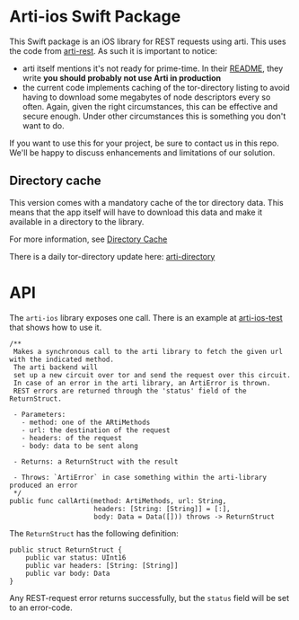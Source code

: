 # Arti-ios Swift Package

This Swift package is an iOS library for REST requests using arti.
This uses the code from [arti-rest](https://github.com/c4dt/arti-rest).
As such it is important to notice:

- arti itself mentions it's not ready for prime-time. In their
  [README](https://gitlab.torproject.org/tpo/core/arti/-/blob/main/README.md), they write
  **you should probably not use Arti in production**
- the current code implements caching of the tor-directory listing to avoid having
  to download some megabytes of node descriptors every so often. Again, given the right
  circumstances, this can be effective and secure enough. Under other circumstances
  this is something you don't want to do.

If you want to use this for your project, be sure to contact us in this repo.
We'll be happy to discuss enhancements and limitations of our solution.

## Directory cache

This version comes with a mandatory cache of the tor directory data.
This means that the app itself will have to download this data and make
it available in a directory to the library.

For more information, see [Directory Cache](https://github.com/c4dt/arti-rest/blob/directory_scripts/tools/README.md)

There is a daily tor-directory update here:
[arti-directory](https://github.com/c4dt/arti-directory)

# API

The `arti-ios` library exposes one call.
There is an example at [arti-ios-test](https://github.com/c4dt/arti-ios-test/blob/main/arti-ios-test/BackgroundCall.swift) that shows how
to use it.

```
/**
 Makes a synchronous call to the arti library to fetch the given url with the indicated method. 
 The arti backend will
 set up a new circuit over tor and send the request over this circuit.
 In case of an error in the arti library, an ArtiError is thrown.
 REST errors are returned through the 'status' field of the ReturnStruct.
 
 - Parameters:
   - method: one of the ARtiMethods
   - url: the destination of the request
   - headers: of the request
   - body: data to be sent along
   
 - Returns: a ReturnStruct with the result
 
 - Throws: `ArtiError` in case something within the arti-library produced an error
 */
public func callArti(method: ArtiMethods, url: String,
                     headers: [String: [String]] = [:],
                     body: Data = Data([])) throws -> ReturnStruct
```

The `ReturnStruct` has the following definition:

```
public struct ReturnStruct {
    public var status: UInt16
    public var headers: [String: [String]]
    public var body: Data
}
```

Any REST-request error returns successfully, but the `status` field will be set to an error-code.
